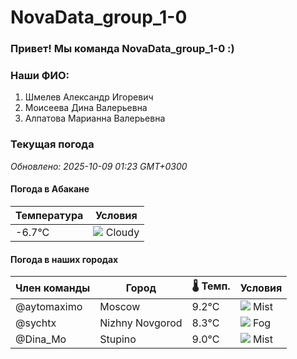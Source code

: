 # NovaData_group_1-0
### Привет! Мы команда NovaData_group_1-0 :)

### Наши ФИО:
1. Шмелев Александр Игоревич
2. Моисеева Дина Валерьевна
3. Алпатова Марианна Валерьевна

### Текущая погода
<!-- WEATHER:START -->
_Обновлено: 2025-10-09 01:23 GMT+0300_

#### Погода в Абакане

| Температура | Условия |
|-------------|----------|
| -6.7°C     | ![](https://cdn.weatherapi.com/weather/64x64/night/119.png) Cloudy |

#### Погода в наших городах

| Член команды  | Город               | 🌡️ Темп.  | Условия          |
|---------------|---------------------|-----------|--------------------|
| @aytomaximo    | Moscow              |    9.2°C | ![](https://cdn.weatherapi.com/weather/64x64/night/143.png) Mist         |
| @sychtx        | Nizhny Novgorod     |    8.3°C | ![](https://cdn.weatherapi.com/weather/64x64/night/248.png) Fog          |
| @Dina_Mo       | Stupino             |    9.0°C | ![](https://cdn.weatherapi.com/weather/64x64/night/143.png) Mist         |

<!-- WEATHER:END -->

